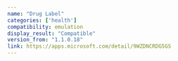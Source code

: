 ```yaml
---
name: "Drug Label"
categories: ['health']
compatibility: emulation
display_result: "Compatible"
version_from: "1.1.0.18"
link: https://apps.microsoft.com/detail/9WZDNCRDG5GS
---
```

